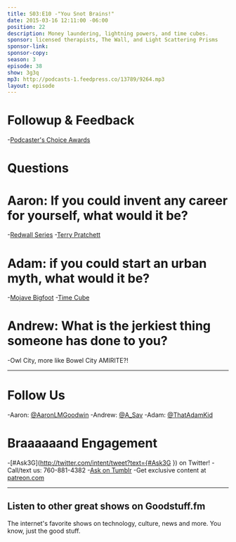 ```yaml
---
title: S03:E10 -"You Snot Brains!"
date: 2015-03-16 12:11:00 -06:00
position: 22
description: Money laundering, lightning powers, and time cubes.
sponsor: licensed therapists, The Wall, and Light Scattering Prisms
sponsor-link: 
sponsor-copy: 
season: 3
episode: 38
show: 3g3q
mp3: http://podcasts-1.feedpress.co/13789/9264.mp3
layout: episode
---
```


# Followup &amp; Feedback
-[Podcaster's Choice Awards](http://www.podcastawards.com/)

# Questions

# Aaron: If you could invent any career for yourself, what would it be?
-[Redwall Series](http://www.redwallabbey.com/)
-[Terry Pratchett](http://www.terrypratchettbooks.com/)

# Adam: if you could start an urban myth, what would it be?
-[Mojave Bigfoot](http://www.bigfootencounters.com/creatures/desert.htm)
-[Time Cube](http://www.timecube.com/)

# Andrew: What is the jerkiest thing someone has done to you?
-Owl City, more like Bowel City AMIRITE?!

***

# Follow Us
-Aaron: [@AaronLMGoodwin](http://twitter.com/aaronlmgoodwin)
-Andrew: [@A_Sav](http://twitter.com/a_sav)
-Adam: [@ThatAdamKid](http://twitter.com/thatadamkid)

# Braaaaaand Engagement
-[#Ask3G](http://twitter.com/intent/tweet?text={#Ask3G }) on Twitter!
-Call/text us: 760-881-4382
-[Ask on Tumblr](http://3g3q.co/ask)
-Get exclusive content at [patreon.com](http://www.patreon.com/3g3q)

***

## Listen to other great shows on Goodstuff.fm
The internet's favorite shows on technology, culture, news and more. You know, just the good stuff.
